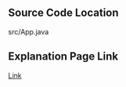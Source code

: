 ## Source Code Location

src/App.java

## Explanation Page Link

[Link](https://lunareclipse000.wordpress.com/2024/01/05/10814/)